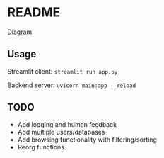 # README
[Diagram](https://www.figma.com/board/qLnKmifbnDhnCi2BIiFCe2/Untitled?node-id=0-1&t=5YTh13Z1P72pzMMf-1)

## Usage
Streamlit client:
`streamlit run app.py`

Backend server:
`uvicorn main:app --reload`

## TODO
* Add logging and human feedback
* Add multiple users/databases
* Add browsing functionality with filtering/sorting
* Reorg functions